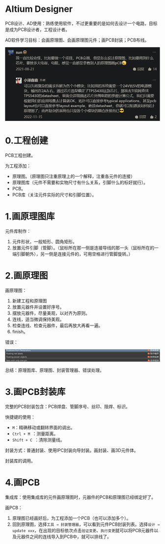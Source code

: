 # Altium Designer

PCB设计、AD使用：熟练使用软件，不过更重要的是如何去设计一个电路，目标是成为PCB设计者，工程设计者。

AD软件学习目标：会画原理图、会画原理图元件；画PCB封装；PCB布线。

![](images/原理图设计.png)

# 0.工程创建

PCB工程创建。

为工程添加：

- 原理图。（原理图只注重原理上的一个解释，注重各元件的连接）
- 原理图库（元件不需要和实物尺寸有什么关系，引脚什么的标好就行）。
- PCB。
- PCB库（关注元件实际的尺寸和引脚位置）。

# 1.画原理图库

元件库制作：

1. 元件形状，一般矩形、圆角矩形。
2. 放置元件引脚（管脚）。（鼠标所在那一侧是连接导线的那一头（鼠标所在的一端引脚朝外），另一侧是连接元件的，可用空格进行管脚旋转。）

# 2.画原理图

画原理图：

1. 新建工程和原理图
2. 放置元器件并设置好序号。
3. 摆放元器件，尽量美观，以对齐为原则。
4. 连线，适当微调保持美观。
5. 检查连线、检查元器件，最后再放大再看一遍。
6. finish。

错误：

![](images/ADerror.png)

总结：原理图库、原理图、封装管理器、错误处理。

# 3.画PCB封装库

完整的PCB封装包含：PCB焊盘、管脚序号、丝印、阻焊、标识。

快捷键的使用：

- `M`：精确移动或翻转界面的调出。
- `Ctrl + M `：测量距离。
- `Shift + C `：清除测量线。

封装方式：普通封装、使用IPC封装向导封装。画封装、画3D元件体。

封装库的调用。

# 4.画PCB

集成库：使用集成库的元件画原理图时，元器件的PCB和原理图已经绑定好了。

画PCB：

1. 原理图已经画好后，为工程添加一个PCB（也可以添加多个）。
2. 回到原理图，选择`工具 → 封装管理器`，可以看到元件PCB封装列表。选择`设计 → update xxx`，在出现的目标依次点击`验证变更`、`执行变更`就可以将PCB元器件以及元器件之间的连线导入到PCB中，就可以排线了。















